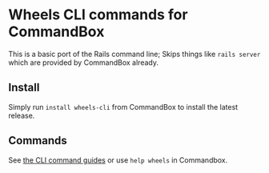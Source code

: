 # Wheels CLI commands for CommandBox

This is a basic port of the Rails command line;
Skips things like `rails server` which are provided by CommandBox already.

## Install

Simply run `install wheels-cli` from CommandBox to install the latest release.

## Commands
See [the CLI command guides](https://guides.cfwheels.org/cfwheels-guides/command-line-tools/cli-commands) or use `help wheels` in Commandbox.